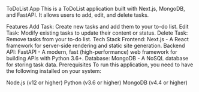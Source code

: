 ToDoList App
This is a ToDoList application built with Next.js, MongoDB, and FastAPI. It allows users to add, edit, and delete tasks.

Features
Add Task: Create new tasks and add them to your to-do list.
Edit Task: Modify existing tasks to update their content or status.
Delete Task: Remove tasks from your to-do list.
Tech Stack
Frontend: Next.js - A React framework for server-side rendering and static site generation.
Backend API: FastAPI - A modern, fast (high-performance) web framework for building APIs with Python 3.6+.
Database: MongoDB - A NoSQL database for storing task data.
Prerequisites
To run this application, you need to have the following installed on your system:

Node.js (v12 or higher)
Python (v3.6 or higher)
MongoDB (v4.4 or higher)
